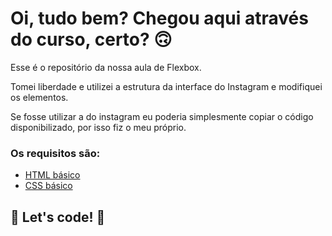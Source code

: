 # Oi, tudo bem? Chegou aqui através do curso, certo? 🙃

Esse é o repositório da nossa aula de Flexbox.

Tomei liberdade e utilizei a estrutura da interface do Instagram e modifiquei os elementos.

Se fosse utilizar a do instagram eu poderia simplesmente copiar o código disponibilizado, por isso fiz o meu próprio.

### Os requisitos são:

* [HTML básico](https://www.w3schools.com/html/)
* [CSS básico](https://developer.mozilla.org/pt-BR/docs/Web/CSS)

## 🚀 Let's code! 🚀
